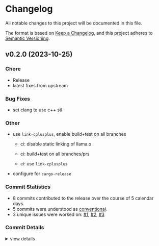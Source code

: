 # Changelog

All notable changes to this project will be documented in this file.

The format is based on [Keep a Changelog](https://keepachangelog.com/en/1.0.0/),
and this project adheres to [Semantic Versioning](https://semver.org/spec/v2.0.0.html).

## v0.2.0 (2023-10-25)

<csr-id-116fe8c82fe2c43bf9041f6dbfe2ed15d00e18e9/>
<csr-id-96548c840d3101091c879648074fa0ed1cee3011/>
<csr-id-2d14d8df7e3850525d0594d387f65b7a4fc26646/>
<csr-id-a5fb19499ecbb1060ca8211111f186efc6e9b114/>

### Chore

 - <csr-id-116fe8c82fe2c43bf9041f6dbfe2ed15d00e18e9/> Release
 - <csr-id-96548c840d3101091c879648074fa0ed1cee3011/> latest fixes from upstream

### Bug Fixes

 - <csr-id-b9cde4a7a09837f7b01b124acb8325391e3b1b65/> set clang to use c++ stl

### Other

 - <csr-id-2d14d8df7e3850525d0594d387f65b7a4fc26646/> use `link-cplusplus`, enable build+test on all branches
   * ci: disable static linking of llama.o
   
   * ci: build+test on all branches/prs
   
   * ci: use `link-cplusplus`
 - <csr-id-a5fb19499ecbb1060ca8211111f186efc6e9b114/> configure for `cargo-release`

### Commit Statistics

<csr-read-only-do-not-edit/>

 - 8 commits contributed to the release over the course of 5 calendar days.
 - 5 commits were understood as [conventional](https://www.conventionalcommits.org).
 - 3 unique issues were worked on: [#1](https://github.com/binedge/llama_cpp-rs/issues/1), [#2](https://github.com/binedge/llama_cpp-rs/issues/2), [#3](https://github.com/binedge/llama_cpp-rs/issues/3)

### Commit Details

<csr-read-only-do-not-edit/>

<details><summary>view details</summary>

 * **[#1](https://github.com/binedge/llama_cpp-rs/issues/1)**
    - Use `link-cplusplus`, enable build+test on all branches ([`2d14d8d`](https://github.com/binedge/llama_cpp-rs/commit/2d14d8df7e3850525d0594d387f65b7a4fc26646))
 * **[#2](https://github.com/binedge/llama_cpp-rs/issues/2)**
    - Prepare for publishing to crates.io ([`f35e282`](https://github.com/binedge/llama_cpp-rs/commit/f35e28252ec7817a8999b83bdac33dffebf4b663))
 * **[#3](https://github.com/binedge/llama_cpp-rs/issues/3)**
    - Release ([`116fe8c`](https://github.com/binedge/llama_cpp-rs/commit/116fe8c82fe2c43bf9041f6dbfe2ed15d00e18e9))
 * **Uncategorized**
    - Add CHANGELOG.md ([`0e836f5`](https://github.com/binedge/llama_cpp-rs/commit/0e836f5b60b0e2f110972ef384f23c350150f55b))
    - Set clang to use c++ stl ([`b9cde4a`](https://github.com/binedge/llama_cpp-rs/commit/b9cde4a7a09837f7b01b124acb8325391e3b1b65))
    - Latest fixes from upstream ([`96548c8`](https://github.com/binedge/llama_cpp-rs/commit/96548c840d3101091c879648074fa0ed1cee3011))
    - Configure for `cargo-release` ([`a5fb194`](https://github.com/binedge/llama_cpp-rs/commit/a5fb19499ecbb1060ca8211111f186efc6e9b114))
    - Initial commit ([`6f672ff`](https://github.com/binedge/llama_cpp-rs/commit/6f672ffddc49ce23cd3eb4996128fe8614c560b4))
</details>

